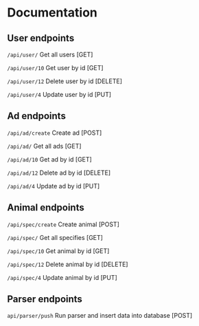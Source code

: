 # Documentation 

## User endpoints 

`/api/user/` Get all users [GET]

`/api/user/10` Get user by id [GET]

`/api/user/12` Delete user by id [DELETE]

`/api/user/4` Update user by id [PUT]

## Ad endpoints

`/api/ad/create` Create ad [POST]

`/api/ad/` Get all ads [GET]

`/api/ad/10` Get ad by id [GET]

`/api/ad/12` Delete ad by id [DELETE]

`/api/ad/4` Update ad by id [PUT]

## Animal endpoints

`/api/spec/create` Create animal [POST]

`/api/spec/` Get all specifies [GET]

`/api/spec/10` Get animal by id [GET]

`/api/spec/12` Delete animal by id [DELETE]

`/api/spec/4` Update animal by id [PUT]

## Parser endpoints

`api/parser/push` Run parser and insert data into database [POST]


